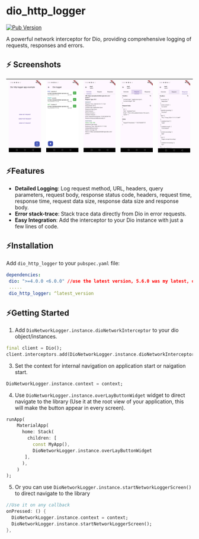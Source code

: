 
# dio_http_logger

[![Pub Version](https://img.shields.io/pub/v/dio_http_logger.svg)](https://pub.dev/packages/dio_network_logger)


A powerful network interceptor for Dio, providing comprehensive logging of requests, responses and errors.

## :zap: Screenshots
| ![Screenshot 1](https://github.com/pritomzap/dio_http_logger/blob/main/images/1000000132.png?raw=true)  | ![Screenshot 1](https://github.com/pritomzap/dio_http_logger/blob/main/images/1000000133.png?raw=true)  | ![Screenshot 1](https://github.com/pritomzap/dio_http_logger/blob/main/images/1000000134.png?raw=true)  | ![Screenshot 1](https://github.com/pritomzap/dio_http_logger/blob/main/images/1000000135.png?raw=true) |![Screenshot 1](https://github.com/pritomzap/dio_http_logger/blob/main/images/1000000136.png?raw=true)
|---|---|---|---|---|

## :zap:Features

* **Detailed Logging**: Log request method, URL, headers, query parameters, request body, response status code, headers, request time, response time, request data size, response data size and response body.
* **Error stack-trace**: Stack trace data directly from Dio in error requests.
* **Easy Integration**: Add the interceptor to your Dio instance with just a few lines of code.

## :zap:Installation

Add `dio_http_logger` to your `pubspec.yaml` file:

```yaml  
dependencies:  
 dio: ">=4.0.0 <6.0.0" //use the latest version, 5.6.0 was my latest, old version user DioError instead of DioException.
 .....
 dio_http_logger: ^latest_version
```
## :zap:Getting Started
1. Add `DioNetworkLogger.instance.dioNetworkInterceptor` to your dio object/instances.
```dart
final client = Dio();  
client.interceptors.add(DioNetworkLogger.instance.dioNetworkInterceptor!);
```
3. Set the context for internal navigation on application start or naigation start.
```dart
DioNetworkLogger.instance.context = context;
```
4. Use `DioNetworkLogger.instance.overLayButtonWidget` widget to direct navigate to the library (Use it at the root view of your application, this will make the button appear in every screen).
```dart
runApp(  
    MaterialApp(  
      home: Stack(  
        children: [  
          const MyApp(),  
          DioNetworkLogger.instance.overLayButtonWidget
       ],  
      ),  
    )  
);
```
5. Or you can use `DioNetworkLogger.instance.startNetworkLoggerScreen()` to direct navigate to the library
```dart
//Use it on any callback
onPressed: () {
  DioNetworkLogger.instance.context = context;
  DioNetworkLogger.instance.startNetworkLoggerScreen();  
},
```